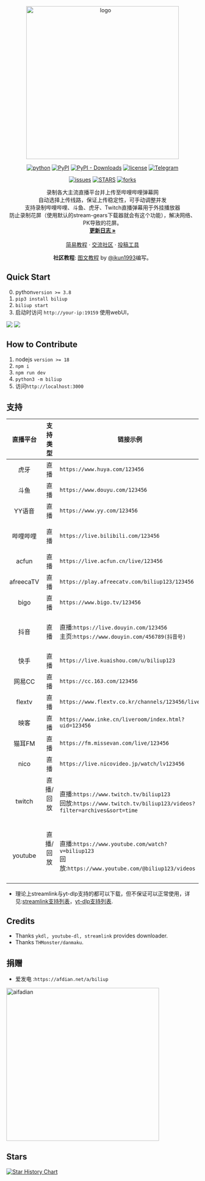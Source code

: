 <p align="center">
    <img src="https://img2.imgtp.com/2024/05/18/sCJuKpAg.svg" width="400" alt="logo">
</p>

<div align="center">

[![python](https://img.shields.io/badge/python-3.7%2B-blue)](http://www.python.org/download)
[![PyPI](https://img.shields.io/pypi/v/biliup)](https://pypi.org/project/biliup)
[![PyPI - Downloads](https://img.shields.io/pypi/dm/biliup)](https://pypi.org/project/biliup)
[![license](https://img.shields.io/github/license/biliup/biliup)](https://github.com/biliup/biliup/blob/master/LICENSE)
[![Telegram](https://img.shields.io/badge/Telegram-Group-blue.svg?logo=telegram)](https://t.me/+IkpIABHqy6U0ZTQ5)


[![issues](https://img.shields.io/github/issues/biliup/biliup?label=Github%20issues)](https://github.com/biliup/biliup/issues)
[![STARS](https://img.shields.io/github/stars/biliup/biliup)](https://github.com/biliup/biliup/stargazers)
[![forks](https://img.shields.io/github/forks/biliup/biliup)](https://github.com/biliup/biliup/network)

</div>




  <p align="center">
    录制各大主流直播平台并上传至哔哩哔哩弹幕网<br />   
  自动选择上传线路，保证上传稳定性，可手动调整并发<br />   
    支持录制哔哩哔哩、斗鱼、虎牙、Twitch直播弹幕用于外挂播放器<br /> 
 防止录制花屏（使用默认的stream-gears下载器就会有这个功能），解决网络、PK导致的花屏。    


<br />
    <a href="https://biliup.github.io/biliup/docs/guide/changelog"><strong>更新日志 »</strong></a>
    <br />
    <br />
    <a href="https://github.com/biliup/biliup/wiki/%E5%AE%89%E8%A3%85-%E8%BF%90%E8%A1%8C-%E6%9B%B4%E6%96%B0-%E5%8D%B8%E8%BD%BD">简易教程</a>
    ·
    <a href="https://biliup.me/">交流社区</a>
    ·
    <a href="https://github.com/biliup/biliup-app">投稿工具</a>
  </p>
</div>

    



<p align="center">
  <b>社区教程</b>: <a href="https://www.bilibili.com/opus/908292536945082370">图文教程</a> by <a href="https://github.com/ikun1993">@ikun1993</a>编写。
</p>


## Quick Start

0. python`version >= 3.8`
1. `pip3 install biliup`
2. `biliup start`
3. 启动时访问 `http://your-ip:19159` 使用webUI，


![](.github/resource/light.png)
![](.github/resource/dark.png)

## How to Contribute

1. nodejs `version >= 18`
2. `npm i`
3. `npm run dev`
4. `python3 -m biliup`
5. 访问`http://localhost:3000`

## 支持

| 直播平台 | 支持类型      | 链接示例 | 特殊注释 |
| :------:| :--------------: | --------- | ------ |
| 虎牙 | 直播 | `https://www.huya.com/123456` | 可录制弹幕 |
| 斗鱼 | 直播 | `https://www.douyu.com/123456` | 可录制弹幕 |
| YY语音 | 直播 | `https://www.yy.com/123456` |
| 哔哩哔哩 | 直播 | `https://live.bilibili.com/123456` | 特殊分区hls流需要单独配置/可录制弹幕 |
| acfun | 直播 | `https://live.acfun.cn/live/123456` |
| afreecaTV | 直播 | `https://play.afreecatv.com/biliup123/123456` | 录制部分直播时需要登陆 |
| bigo | 直播 | `https://www.bigo.tv/123456` |
| 抖音 | 直播 | 直播:`https://live.douyin.com/123456`<br>主页:`https://www.douyin.com/456789(抖音号)` | 录制douyin.com/user/类型链接或被风控需配置cookies |
| 快手 | 直播 | `https://live.kuaishou.com/u/biliup123` |
| 网易CC | 直播 | `https://cc.163.com/123456` |
| flextv | 直播 | `https://www.flextv.co.kr/channels/123456/live` |
| 映客 | 直播 | `https://www.inke.cn/liveroom/index.html?uid=123456` |
| 猫耳FM | 直播 | `https://fm.missevan.com/live/123456` | 猫耳为纯音频流 |
| nico | 直播 | `https://live.nicovideo.jp/watch/lv123456` | 可配置登录信息 |
| twitch | 直播/回放 &nbsp; &nbsp; &nbsp; &nbsp; | 直播:`https://www.twitch.tv/biliup123`<br>回放:`https://www.twitch.tv/biliup123/videos?filter=archives&sort=time`  | 可配置登录信息/尽量录制回放/可录制弹幕 |
| youtube | 直播/回放 &nbsp; &nbsp; &nbsp; &nbsp; | 直播:`https://www.youtube.com/watch?v=biliup123`<br>回放:`https://www.youtube.com/@biliup123/videos` | 可配置登录信息/尽量录制回放/可配置回放下载日期 |
* 理论上streamlink与yt-dlp支持的都可以下载，但不保证可以正常使用，详见:[streamlink支持列表](https://streamlink.github.io/plugins.html)，[yt-dlp支持列表](https://github.com/yt-dlp/yt-dlp/tree/master/yt_dlp/extractor).


## Credits
* Thanks `ykdl, youtube-dl, streamlink` provides downloader.
* Thanks `THMonster/danmaku`.


## 捐赠
* 爱发电 :`https://afdian.net/a/biliup`
<img src="https://img2.imgtp.com/2024/05/18/y7rU9P6g.jpg" width="400" alt="aifadian">




## Stars
[![Star History Chart](https://api.star-history.com/svg?repos=biliup/biliup&type=Date)](https://star-history.com/#biliup/biliup&Date)
